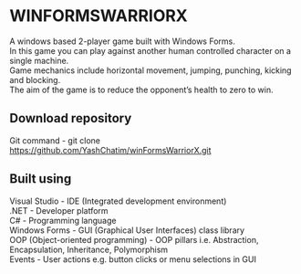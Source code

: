 **WINFORMSWARRIORX**
===
A windows based 2-player game built with Windows Forms.  
In this game you can play against another human controlled character on a single machine.  
Game mechanics include horizontal movement, jumping, punching, kicking and blocking.  
The aim of the game is to reduce the opponent’s health to zero to win.  

**Download repository**
---
Git command - git clone https://github.com/YashChatim/winFormsWarriorX.git

**Built using**
---
Visual Studio - IDE (Integrated development environment)  
.NET -  Developer platform  
C# - Programming language  
Windows Forms - GUI (Graphical User Interfaces) class library  
OOP (Object-oriented programming) - OOP pillars i.e. Abstraction, Encapsulation, Inheritance, Polymorphism  
Events - User actions e.g. button clicks or menu selections in GUI  
